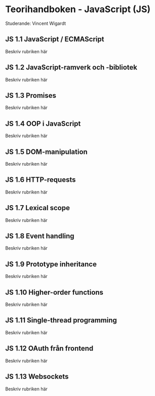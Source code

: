 # Teorihandboken - JavaScript (JS)
Studerande: Vincent Wigardt

## JS 1.1 JavaScript / ECMAScript
Beskriv rubriken här

## JS 1.2 JavaScript-ramverk och -bibliotek
Beskriv rubriken här

## JS 1.3 Promises
Beskriv rubriken här

## JS 1.4 OOP i JavaScript
Beskriv rubriken här

## JS 1.5 DOM-manipulation
Beskriv rubriken här

## JS 1.6 HTTP-requests
Beskriv rubriken här

## JS 1.7 Lexical scope
Beskriv rubriken här

## JS 1.8 Event handling
Beskriv rubriken här

## JS 1.9 Prototype inheritance
Beskriv rubriken här

## JS 1.10 Higher-order functions
Beskriv rubriken här

## JS 1.11 Single-thread programming
Beskriv rubriken här

## JS 1.12 OAuth från frontend
Beskriv rubriken här

## JS 1.13 Websockets
Beskriv rubriken här


